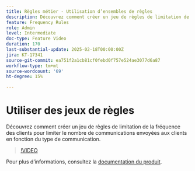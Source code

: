 ```yaml
---
title: Règles métier - Utilisation d’ensembles de règles
description: Découvrez comment créer un jeu de règles de limitation de la fréquence des clients pour limiter le nombre de communications envoyées aux clients en fonction du type de communication dans Adobe Journey Optimizer (AJO).
feature: Frequency Rules
role: Admin
level: Intermediate
doc-type: Feature Video
duration: 170
last-substantial-update: 2025-02-18T00:00:00Z
jira: KT-17341
source-git-commit: ea751f2a1cb81cf0febd0f757e524ae3077d6a87
workflow-type: tm+mt
source-wordcount: '69'
ht-degree: 15%

---
```



# Utiliser des jeux de règles

Découvrez comment créer un jeu de règles de limitation de la fréquence des clients pour limiter le nombre de communications envoyées aux clients en fonction du type de communication.

>[!VIDEO](https://video.tv.adobe.com/v/3444728/?learn=on&enablevpops&captions=fre_fr)

Pour plus d’informations, consultez la [documentation du produit](https://experienceleague.adobe.com/fr/docs/journey-optimizer/using/configuration/rule-sets).
